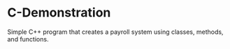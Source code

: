 # C-Demonstration

Simple C++ program that creates a payroll system using classes, methods, and functions.
